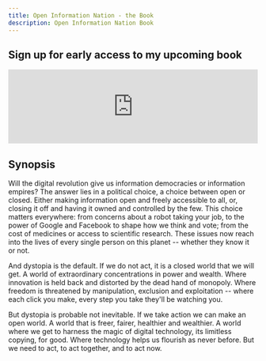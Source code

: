 ```yaml
---
title: Open Information Nation - the Book
description: Open Information Nation Book
---
```


## Sign up for early access to my upcoming book

<script type="text/javascript" src="https://www.formlets.com/static/js/iframeResizer.min.js"></script>
<iframe id="formlets-iframe" src="https://www.formlets.com/forms/Fdjq9i7uLKJMPm2s/?iframe=true" frameborder="0" width="100%"></iframe>
<script type="text/javascript" src="https://www.formlets.com/static/js/iframe.js"></script>

<br/>

## Synopsis

Will the digital revolution give us information democracies or information empires? The answer lies in a political choice, a choice between open or closed. Either making information open and freely accessible to all, or, closing it off and having it owned and controlled by the few. This choice matters everywhere: from  concerns about a robot taking your job, to the power of Google and Facebook to shape how we think and vote; from the cost of medicines or access to scientific research. These issues now reach into the lives of every single person on this planet -- whether they know it or not.                                     

And dystopia is the default. If we do not act, it is a closed world that we will get. A world of extraordinary concentrations in power and wealth. Where innovation is held back and distorted by the dead hand of monopoly. Where freedom is threatened by manipulation, exclusion and exploitation -- where each click you make, every step you take they'll be watching you.

But dystopia is probable not inevitable. If we take action we can make an open world. A world that is freer, fairer, healthier and wealthier. A world where we get to harness the magic of digital technology, its limitless copying, for good. Where technology helps us flourish as never before. But we need to act, to act together, and to act now.

